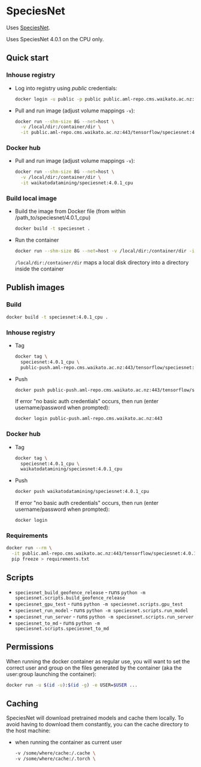# SpeciesNet

Uses [SpeciesNet](https://github.com/google/cameratrapai).

Uses SpeciesNet 4.0.1 on the CPU only.


## Quick start

### Inhouse registry

* Log into registry using *public* credentials:

  ```bash
  docker login -u public -p public public.aml-repo.cms.waikato.ac.nz:443 
  ```

* Pull and run image (adjust volume mappings `-v`):

  ```bash
  docker run --shm-size 8G --net=host \
    -v /local/dir:/container/dir \
    -it public.aml-repo.cms.waikato.ac.nz:443/tensorflow/speciesnet:4.0.1_cpu
  ```

### Docker hub

* Pull and run image (adjust volume mappings `-v`):

  ```bash
  docker run --shm-size 8G --net=host \
    -v /local/dir:/container/dir \
    -it waikatodatamining/speciesnet:4.0.1_cpu
  ```

### Build local image

* Build the image from Docker file (from within /path_to/speciesnet/4.0.1_cpu)

  ```bash
  docker build -t speciesnet .
  ```
  
* Run the container

  ```bash
  docker run --shm-size 8G --net=host -v /local/dir:/container/dir -it speciesnet
  ```
  `/local/dir:/container/dir` maps a local disk directory into a directory inside the container


## Publish images

### Build

```bash
docker build -t speciesnet:4.0.1_cpu .
```

### Inhouse registry  

* Tag

  ```bash
  docker tag \
    speciesnet:4.0.1_cpu \
    public-push.aml-repo.cms.waikato.ac.nz:443/tensorflow/speciesnet:4.0.1_cpu
  ```
  
* Push

  ```bash
  docker push public-push.aml-repo.cms.waikato.ac.nz:443/tensorflow/speciesnet:4.0.1_cpu
  ```
  If error "no basic auth credentials" occurs, then run (enter username/password when prompted):
  
  ```bash
  docker login public-push.aml-repo.cms.waikato.ac.nz:443
  ```

### Docker hub  

* Tag

  ```bash
  docker tag \
    speciesnet:4.0.1_cpu \
    waikatodatamining/speciesnet:4.0.1_cpu
  ```
  
* Push

  ```bash
  docker push waikatodatamining/speciesnet:4.0.1_cpu
  ```
  If error "no basic auth credentials" occurs, then run (enter username/password when prompted):
  
  ```bash
  docker login
  ``` 


### Requirements

```bash
docker run --rm \
  -it public.aml-repo.cms.waikato.ac.nz:443/tensorflow/speciesnet:4.0.1_cpu \
  pip freeze > requirements.txt
```


## Scripts

* `speciesnet_build_geofence_release` - runs `python -m speciesnet.scripts.build_geofence_release`
* `speciesnet_gpu_test` - runs `python -m speciesnet.scripts.gpu_test`
* `speciesnet_run_model` - runs `python -m speciesnet.scripts.run_model`
* `speciesnet_run_server` - runs `python -m speciesnet.scripts.run_server`
* `speciesnet_to_md` - runs `python -m speciesnet.scripts.speciesnet_to_md`


## Permissions

When running the docker container as regular use, you will want to set the correct
user and group on the files generated by the container (aka the user:group launching
the container):

```bash
docker run -u $(id -u):$(id -g) -e USER=$USER ...
```

## Caching

SpeciesNet will download pretrained models and cache them locally. To avoid having
to download them constantly, you can the cache directory to the host machine:

* when running the container as current user

  ```bash
  -v /some/where/cache:/.cache \
  -v /some/where/cache:/.torch \
  ```


